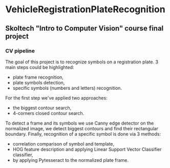 # VehicleRegistrationPlateRecognition
## Skoltech "Intro to Computer Vision" course final project
### CV pipeline
The goal of this project is to recognize symbols on a registration plate. 3 main steps could be highlighted:
- plate frame recognition,
- plate symbols detection,
- specific symbols (numbers and letters) recognition.

For the first step we've applied two approaches:
- the biggest contour search,
- 4-corners closed contour search.

To detect a frame and its symbols we use Canny edge detector on the normalized image, we detect biggest contours and find their rectangular boundary. Finally, recognition of a specific symbol is done via 3 methods:
- correlation comparison of symbol and template,
- HOG feature description and applying Linear Support Vector Classifier classifier,
- by applying Pytesseract to the normalized plate frame.
